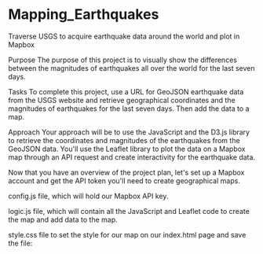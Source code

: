 # Mapping_Earthquakes
Traverse USGS to acquire earthquake data around the world and plot in Mapbox


Purpose
The purpose of this project is to visually show the differences between the magnitudes of earthquakes all over the world for the last seven days.

Tasks
To complete this project, use a URL for GeoJSON earthquake data from the USGS website and retrieve geographical coordinates and the magnitudes of earthquakes for the last seven days. Then add the data to a map.

Approach
Your approach will be to use the JavaScript and the D3.js library to retrieve the coordinates and magnitudes of the earthquakes from the GeoJSON data. You'll use the Leaflet library to plot the data on a Mapbox map through an API request and create interactivity for the earthquake data.

Now that you have an overview of the project plan, let's set up a Mapbox account and get the API token you'll need to create geographical maps.




config.js file, which will hold our Mapbox API key.

logic.js file, which will contain all the JavaScript and Leaflet code to create the map and add data to the map.

style.css file to set the style for our map on our index.html page and save the file: